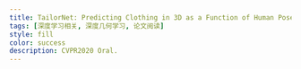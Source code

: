 ```yaml
---
title: TailorNet: Predicting Clothing in 3D as a Function of Human Pose, Shape and Garment Style
tags: [深度学习相关, 深度几何学习, 论文阅读]
style: fill
color: success
description: CVPR2020 Oral.
---
```

